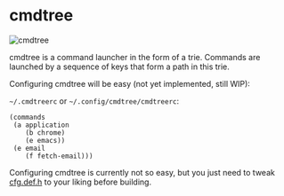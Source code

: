 
cmdtree
=======

![cmdtree](https://jb55.com/s/cmdtree.png)

cmdtree is a command launcher in the form of a trie. Commands are launched by a
sequence of keys that form a path in this trie.

Configuring cmdtree will be easy (not yet implemented, still WIP):

`~/.cmdtreerc` or `~/.config/cmdtree/cmdtreerc`:

    (commands
     (a application
        (b chrome)
        (e emacs))
     (e email
        (f fetch-email)))

Configuring cmdtree is currently not so easy, but you just need to tweak
[cfg.def.h](cfg.def.h) to your liking before building.
